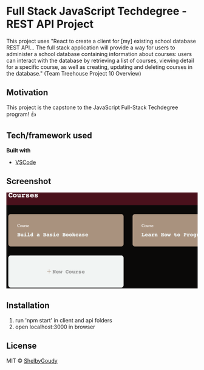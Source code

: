 # Full Stack JavaScript Techdegree - REST API Project
This project uses "React to create a client for [my] existing school database REST API... The full stack application will provide a way for users to administer a school database containing information about courses: users can interact with the database by retrieving a list of courses, viewing detail for a specific course, as well as creating, updating and deleting courses in the database." (Team Treehouse Project 10 Overview)

## Motivation
This project is the capstone to the JavaScript Full-Stack Techdegree program! :+1:

## Tech/framework used
<b>Built with</b>
- [VSCode](https://code.visualstudio.com/)

## Screenshot
![Screenshot of project 10](/client/public/project10.png?raw=true)

## Installation
1. run 'npm start' in client and api folders
2. open localhost:3000 in browser

## License
MIT © [ShelbyGoudy]()
